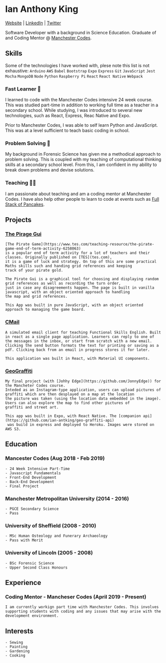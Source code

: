 # Ian Anthony King
  [Website](www.ian-antking.github.io) | [LinkedIn](https://www.linkedin.com/in/ian-king-6b135056) | [Twitter](https://twitter.com/antkingian)

  Software Developer with a background in Science Education. Graduate of and Coding Mentor @ [Manchester Codes](https://www.manchestercodes.com/).

## Skills

  Some of the technologies I have worked with, plese note this list is not exhaustive:
  `Arduino` `AWS` `Babel` `Bootstrap` `Expo` `Express` `Git` `JavaScript` `Jest` `Mocha` `MongoDB` `Node` `Python` `Raspberry Pi` `React` `React Native` `Webpack`

### Fast Learner :running:

  I learned to code with the Manchester Codes intensive 24 week course. This was studied part-time in addition to working full time as a teacher in a secondary school. While studying, I was introduced to several new technologies, such as React, Express, Reac Native and Expo. 

  Prior to Manchester Codes, I was able to self learn Python and JavaScript. This was at a level sufficient to teach basic coding in school.

### Problem Solving :mag_right:

  My background in Forensic Science has given me a methodical approach to problem solving. This is coupled with my teaching of computational thinking skills at a secondary school level. From this, I am confident in my ability to break down problems and devise solutions.

### Teaching :man_teacher:

  I am passionate about teaching and am a coding mentor at Manchester Codes. I have also help other people to learn to code at events such as [Full Stack of Pancakes](https://www.fullstackofpancakes.com/).

## Projects

  ### [The Pirage Gui](ian-antking.github.io/the-pirate-gui)

    [The Pirate Game](https://www.tes.com/teaching-resource/the-pirate-game-end-of-term-activity-6258063) 
    is a popular end of term activity for a lot of teachers and their classes. Originally published on [TES](tes.com), 
    it is a game of luck and strategy. On top of this are some practical Maths skills such and handing grid references and keeping 
    track of your pirate gold.

    The Pirate Gui is a graphical tool for choosing and displaying random grid references as well as recording the turn order, 
    just in case any disagreements happen. The page is built in vanilla javascript, with an object oriented approach to handling 
    the map and grid references.

    This App was built in pure JavaScript, with an object oriented approach to managing the game board.

  ### [CMail](ian-antking.github.io/cmail-js)

    A simulated email client for teaching Functional Skills English. Built in react as a single page application. Learners can reply to one of the messages in the inbox, or start from scratch with a new email. Clicking the send button formats the text for printing or saving as a pdf. Clicking back from an email in progress stores it for later.

    This application was built in React, with Material UI components.

  ### [GeoGraffiti](https://github.com/JonnyEdge/geograffiti)

    My final project (with [Johhy Edge](https://github.com/JonnyEdge)) for the Mancheter Codes course. 
    Inteded as an Instagram-type application, users can upload pictures of graffiti which are then desplayed on a map at the location 
    the picture was taken (using the location data embedded in the image). Users can also explore the map to find other pictures of 
    graffiti and street art. 

    This app was built in Expo, with React Native. The [companion api](https://github.com/ian-antking/geo-graffiti-api)
     was build in express and deployed to Heroku. Images were stored on AWS S3.

## Education

  ### Mancester Codes (Aug 2018 - Feb 2019)

    - 24 Week Intensive Part-Time
    - Javascript Fundamentals
    - Front-End Development
    - Back-End Development
    - Final Project

  ### Manchester Metropolitan University (2014 - 2016)

    - PGCE Secondary Science
    - Pass

  ### University of Sheffield (2008 - 2010)

    - MSc Human Osteology and Funerary Archaeology
    - Pass with Merit

  ### University of Lincoln (2005 - 2008)
    
    - BSc Forensic Science
    - Upper Second Class Honours

## Experience

  ### Coding Mentor - Mancheser Codes (April 2019 - Present) 
    I am currently workign part time with Manchester Codes. This involves supporting students with coding and any issues that may arise with the development environment.

  ## Interests

    - Sewing
    - Painting
    - Gardening
    - Cooking
